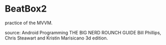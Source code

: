 # BeatBox2
practice of the MVVM. 

source: Android Programming THE BIG NERD ROUNCH GUIDE Bill Phillips, Chris Steawart and Kristin Marisicano 3d edition.
